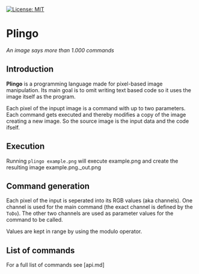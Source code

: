 [![License: MIT](https://img.shields.io/badge/License-MIT-yellow.svg)](https://opensource.org/licenses/MIT)

# Plingo

_An image says more than 1.000 commands_

## Introduction

**Plingo** is a programming language made for pixel-based image manipulation. Its main goal is to omit writing text based code so it uses the image itself as the program. 

Each pixel of the inpupt image is a command with up to two parameters. Each command gets executed and thereby modifies a copy of the image creating a new image. So the source image is the input data and the code ifself.

## Execution

Running `plingo example.png` will execute example.png and create the resulting image example.png._out.png

## Command generation

Each pixel of the input is seperated into its RGB values (aka channels). One channel is used for the main command (the exact channel is defined by the `ToDo`). 
The other two channels are used as parameter values for the command to be called.

Values are kept in range by using the modulo operator.

## List of commands

For a full list of commands see [api.md]
